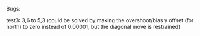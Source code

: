 Bugs:


test3: 3,6 to 5,3 (could be solved by making the overshoot/bias y offset (for north) to zero instead of 0.00001, but the diagonal move is restrained)